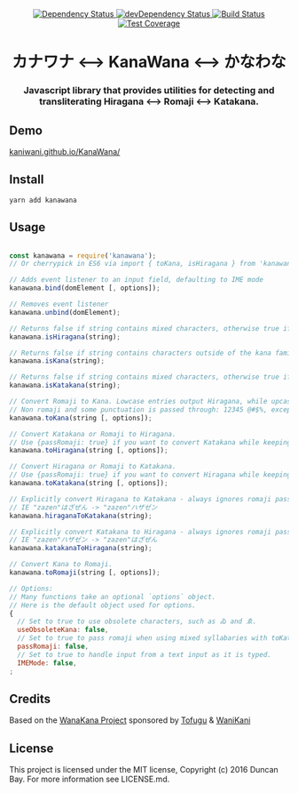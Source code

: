 <div align="center">
<!-- Dependency Status -->
  <a href="https://david-dm.org/KaniWani/KanaWana">
    <img src="https://img.shields.io/david/Kaniwani/KanaWana.svg" alt="Dependency Status" />
  </a>
  <!-- devDependency Status -->
  <a href="https://david-dm.org/KaniWani/KanaWana#info=devDependencies">
    <img src="https://img.shields.io/david/dev/Kaniwani/KanaWana.svg" alt="devDependency Status" />
  </a>
 <!-- Build Status -->
  <a href="https://travis-ci.org/KaniWani/KanaWana">
    <img src="https://img.shields.io/travis/Kaniwani/KanaWana.svg" alt="Build Status" />
  </a>
  <!-- Test Coverage -->
  <a href="https://coveralls.io/r/KaniWani/KanaWana">
    <img src="https://img.shields.io/coveralls/Kaniwani/KanaWana.svg" alt="Test Coverage" />
  </a>
</div>

<div align="center">
<h1>カナワナ &lt;--&gt; KanaWana &lt;--&gt; かなわな</h1>
<h3>Javascript library that provides utilities for detecting and transliterating Hiragana &lt;--&gt; Romaji &lt;--&gt; Katakana.</h3>
</div>


## Demo
[kaniwani.github.io/KanaWana/](https://kaniwani.github.io/KanaWana/)

## Install
```shell
yarn add kanawana
```

## Usage

```javascript

const kanawana = require('kanawana');
// Or cherrypick in ES6 via import { toKana, isHiragana } from 'kanawana';

// Adds event listener to an input field, defaulting to IME mode
kanawana.bind(domElement [, options]);

// Removes event listener
kanawana.unbind(domElement);

// Returns false if string contains mixed characters, otherwise true if Hiragana.
kanawana.isHiragana(string);

// Returns false if string contains characters outside of the kana family, otherwise true if Hiragana and/or Katakana.
kanawana.isKana(string);

// Returns false if string contains mixed characters, otherwise true if Katakana.
kanawana.isKatakana(string);

// Convert Romaji to Kana. Lowcase entries output Hiragana, while upcase entries output Katakana.
// Non romaji and some punctuation is passed through: 12345 @#$%, except for .,[]{}()!?/ which become 。、「」｛｝（）！？・
kanawana.toKana(string [, options]);

// Convert Katakana or Romaji to Hiragana.
// Use {passRomaji: true} if you want to convert Katakana while keeping any romaji intact
kanawana.toHiragana(string [, options]);

// Convert Hiragana or Romaji to Katakana.
// Use {passRomaji: true} if you want to convert Hiragana while keeping any romaji intact
kanawana.toKatakana(string [, options]);

// Explicitly convert Hiragana to Katakana - always ignores romaji passed in
// IE "zazen"はざぜん -> "zazen"ハザゼン
kanawana.hiraganaToKatakana(string);

// Explicitly convert Katakana to Hiragana - always ignores romaji passed in
// IE "zazen"ハザゼン -> "zazen"はざぜん
kanawana.katakanaToHiragana(string);

// Convert Kana to Romaji.
kanawana.toRomaji(string [, options]);

// Options:
// Many functions take an optional `options` object.
// Here is the default object used for options.
{
  // Set to true to use obsolete characters, such as ゐ and ゑ.
  useObsoleteKana: false,
  // Set to true to pass romaji when using mixed syllabaries with toKatakana() or toHiragana(), such as "romaji is not かな"
  passRomaji: false,
  // Set to true to handle input from a text input as it is typed.
  IMEMode: false,
;
```

## Credits
Based on the [WanaKana Project](https://github.com/WaniKani/WanaKana) sponsored by [Tofugu](http://www.tofugu.com) & [WaniKani](http://www.wanikani.com)

## License
This project is licensed under the MIT license, Copyright (c) 2016 Duncan Bay. For more information see LICENSE.md.
